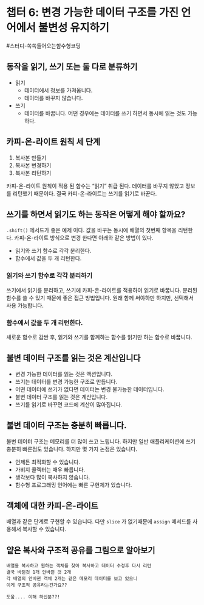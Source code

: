 # 챕터 6: 변경 가능한 데이터 구조를 가진 언어에서 불변성 유지하기

#스터디-쏙쏙들어오는함수형코딩

## 동작을 읽기, 쓰기 또는 둘 다로 분류하기

- 읽기
  - 데이터에서 정보를 가져옵니다.
  - 데이터를 바꾸지 않습니다.
- 쓰기
  - 데이터를 바꿉니다.
    어떤 경우에는 데이터를 쓰기 하면서 동시에 읽는 것도 가능하다.

## 카피-온-라이트 원칙 세 단계

1. 복사본 만들기
2. 복사본 변경하기
3. 복사본 리턴하기

카피-온-라이트 원칙이 적용 된 함수는 “읽기” 취급 된다. 데이터를 바꾸지 않았고 정보를 리턴했기 때문이다. 결국 카피-온-라이트는 쓰기를 읽기로 바꾼다.

## 쓰기를 하면서 읽기도 하는 동작은 어떻게 해야 할까요?

`.shift()` 메서드가 좋은 예제 이다. 값을 바꾸는 동시에 배열의 첫번째 항목을 리턴한다. 카피-온-라이트 방식으로 변경 한다면 아래와 같은 방법이 있다.

- 읽기와 쓰기 함수로 각각 분리한다.
- 함수에서 값을 두 개 리턴한다.

### 읽기와 쓰기 함수로 각각 분리하기

쓰기에서 읽기를 분리하고, 쓰기에 카피-온-라이트를 적용하여 읽기로 바꿉니다. 분리된 함수를 쓸 수 있기 때문에 좋은 접근 방법입니다. 원래 함께 써야하만 하지만, 선택해서 사용 가능합니다.

### 함수에서 값을 두 개 리턴한다.

새로운 함수로 감싼 후, 읽기와 쓰기를 함께하는 함수를 읽기만 하는 함수로 바꿉니다.

## 불변 데이터 구조를 읽는 것은 계산입니다

- 변경 가능한 데이터를 읽는 것은 액션입니다.
- 쓰기는 데이터를 변경 가능한 구조로 만듭니다.
- 어떤 데이터에 쓰기가 없다면 데이터는 변경 불가능한 데이터입니다.
- 불변 데이터 구조를 읽는 것은 계산입니다.
- 쓰기를 읽기로 바꾸면 코드에 계산이 많아집니다.

## 불변 데이터 구조는 충분히 빠릅니다.

불변 데이터 구조는 메모리를 더 많이 쓰고 느립니다. 하지만 일반 애플리케이션에 쓰기 충분히 빠른점도 있습니다. 하지만 몇 가지 논점은 있습니다.

- 언제든 최적화할 수 있습니다.
- 가비지 콜렉터는 매우 빠릅니다.
- 생각보다 많이 복사하지 않습니다.
- 함수형 프로그래밍 언어에는 빠른 구현체가 있습니다.

## 객체에 대한 카피-온-라이트

배열과 같은 단계로 구현할 수 있습니다. 다만 `slice` 가 없기때문에 `assign` 메서드를 사용해서 복사할 수 있습니다.

## 얕은 복사와 구조적 공유를 그림으로 알아보기

```생각 & 의견
배열을 복사하고 원하는 객체를 찾아 복사하고 데이터 수정후 다시 리턴
결국 바뀐것 1개 안바뀐 것 2개
각 배열의 안바뀐 객체 2개는 같은 메모리 데이터를 보고 있으니
이게 구조적 공유라는건가요??

도움.... 이해 하신분??!
```
